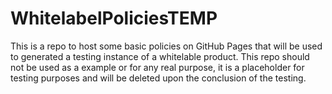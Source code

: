 # WhitelabelPoliciesTEMP
This is a repo to host some basic policies on GitHub Pages that will be used to generated a testing instance of a whitelable product. This repo should not be used as a example or for any real purpose, it is a placeholder for testing purposes and will be deleted upon the conclusion of the testing.
